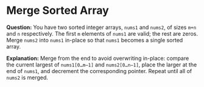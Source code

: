 # Merge Sorted Array

**Question:**
You have two sorted integer arrays, `nums1` and `nums2`, of sizes `m+n` and `n` respectively. The first `m` elements of `nums1` are valid; the rest are zeros. Merge `nums2` into `nums1` in-place so that `nums1` becomes a single sorted array.

**Explanation:**
Merge from the end to avoid overwriting in-place: compare the current largest of `nums1[0…m−1]` and `nums2[0…n−1]`, place the larger at the end of `nums1`, and decrement the corresponding pointer. Repeat until all of `nums2` is merged.